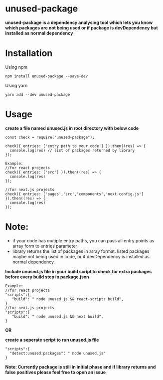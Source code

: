 # unused-package

**unused-package is a dependency analysing tool which lets you know which packages are not being used or if package is devDependency but installed as normal dependency**

# Installation

Using npm

```
npm install unused-package --save-dev
```

Using yarn

```
yarn add --dev unused-package 
```

# Usage

**create a file named unused.js in root directory with below code**

```
const check = require("unused-package");

check({ entries: ['entry path to your code'] }).then((res) => {
  console.log(res) // list of packages returned by library
});

Example:
//for react projects
check({ entries: ['src'] }).then((res) => {
  console.log(res)
});

//for next.js projects
check({ entries: ['pages','src','components','next.config.js'] }).then((res) => {
  console.log(res)
});
```

# Note:

- if your code has mutiple entry paths, you can pass all entry points as array form to entries parameter
- library returns the list of packages in array format. listed packages maybe not being used in code, or if devDependency is installed as normal dependency.

**Include unused.js file in your build script to check for extra packages before every build step in package.json**

```
Example:
//for react projects
"scripts":{
   "build": " node unused.js && react-scripts build",
}
//for next.js projects
"scripts":{
   "build": " node unused.js && next build",
}
```

**OR**

**create a seperate script to run unused.js file**

```
"scripts":{
  "detect:unused:packages": " node unused.js"
}

```

**Note: Currently package is still in initial phase and if library returns and false positives please feel free to open an issue**
